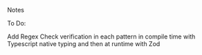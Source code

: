 Notes

To Do:

Add Regex Check verification in each pattern in compile time with Typescript native typing and then at runtime with Zod
